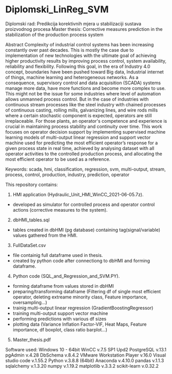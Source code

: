 # Diplomski_LinReg_SVM
Diplomski rad: Predikcija korektivnih mjera u stabilizaciji sustava proizvodnog procesa
Master thesis: Corrective measures prediction in the stabilization of the production process system

Abstract
Complexity of industrial control systems has been increasing constantly over past decades. This is mostly the case due to implementation of new technologies with the ultimate goal of achieving higher productivity results by improving process control, system availability, reliability and flexibility. Following this goal, in the era of Industry 4.0 concept, boundaries have been pushed toward Big data, Industrial internet of things, machine learning and heterogeneous networks. As a consequence, supervisory control and data acquisition (SCADA) systems manage more data, have more functions and  become more complex to use. This might not be the issue for some industries where level of automation allows unmanned process control. But in the case of industries with continuous stream processes like the steel industry with chained processes of continuous casting, rolling mills, galvanizing lines, and wire rods mills where a certain stochastic component is expected, operators are still irreplaceable. For those plants, an operator's competence and experience is crucial in maintaining process stability and continuity over time. This work focuses on operator decision support by implementing supervised machine learning models of multi-output linear regression and support vector machine used for predicting the most efficient operator’s response for a given process state in real time, achieved by analysing dataset with all operator activities to the controlled production process, and allocating the most efficient operator to be used as a reference.

Keywords: scada, hmi, classification, regression, svm, multi-output, stream, process, control, production, industry, prediction, operator

This repository contains:
1. HMI application (Hydraulic_Unit_HMI_WinCC_2021-06-05.7z).
  - developed as simulator for controlled process and operator control actions (corrective measures to the system).
2. dbHMI_tables.sql
  - tables created in dbHMI (pg database) containing tag(signal/variable) values gathered from the HMI.
3. FullDataSet.csv
  - file containig full dataframe used in thesis.
  - created by python code after connectiong to dbHMI and forming dataframe.   
4. Python code (SQL_and_Regression_and_SVM.PY).
  - forming dataframe from values stored in dbHMI
  - preparing/transforming dataframe 
    (Filtering df of single most efficient operator, deleting extreame minority class, Feature importance, oversampling...)
  - trainig multi-output linear regression (GradientBoostingRegressor)
  - training multi-output support vector machine
  - performing predictions with various df sizes
  - plotting data 
    (Variance Inflation Factor-VIF, Heat Maps, Feature importance, df boxplot, class ratio barplot...)
 5. Master_thesis.pdf
    
Software used:
Windows	10 - 64bit
WinCC	v.7.5 SP1 Upd2
PostgreSQL	v.13.1
pgAdmin v.4.28
DbSchema v.8.4.2
VMware Workstation Player	v.16.0
Visual studio code v.1.55.2
Python v.3.8.8 (64bit)
Anaconda v.4.10.0
pandas v.1.1.3
sqlalchemy v.1.3.20
numpy v.1.19.2
matplotlib v.3.3.2
scikit-learn v.0.32.2


